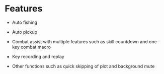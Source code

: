 # Features

- Auto fishing

- Auto pickup

- Combat assist with multiple features such as skill countdown and one-key combat macro

- Key recording and replay

- Other functions such as quick skipping of plot and background mute